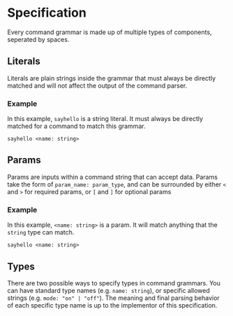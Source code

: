 # Specification

Every command grammar is made up of multiple types of components, seperated by spaces.

## Literals

Literals are plain strings inside the grammar that must always be directly matched and will not affect the output of the command parser.

### Example

In this example, `sayhello` is a string literal. It must always be directly matched for a command to match this grammar.

```
sayhello <name: string>
```

## Params

Params are inputs within a command string that can accept data. Params take the form of `param_name: param_type`, and can be surrounded by either `<` and `>` for required params, or `[` and `]` for optional params

### Example

In this example, `<name: string>` is a param. It will match anything that the `string` type can match.

```
sayhello <name: string>
```

## Types

There are two possible ways to specify types in command grammars. You can have standard type names (e.g. `name: string`), or specific allowed strings (e.g. `mode: "on" | "off"`). The meaning and final parsing behavior of each specific type name is up to the implementor of this specification.
